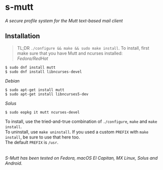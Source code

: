 # s-mutt
_A secure profile system for the Mutt text-based mail client_
## Installation
> TL;DR `./configure && make && sudo make install`.
To install, first make sure that you have Mutt and ncurses installed:<br/>
_Fedora/RedHat_
```sh-script
$ sudo dnf install mutt
$ sudo dnf install libncurses-devel
```
_Debian_
```sh-script
$ sudo apt-get install mutt
$ sudo apt-get install libncurses5-dev
```
_Solus_
```sh-script
$ sudo eopkg it mutt ncurses-devel
```
To install, use the tried-and-true combination of `./configure`, `make` and `make install`. \
To uninstall, use `make uninstall`. If you used a custom `PREFIX` with `make install`, be sure to use that here too. \
The default `PREFIX` is `/usr`. \
<br/><br/>
_S-Mutt has been tested on Fedora, macOS El Capitan, MX Linux, Solus and Android._

